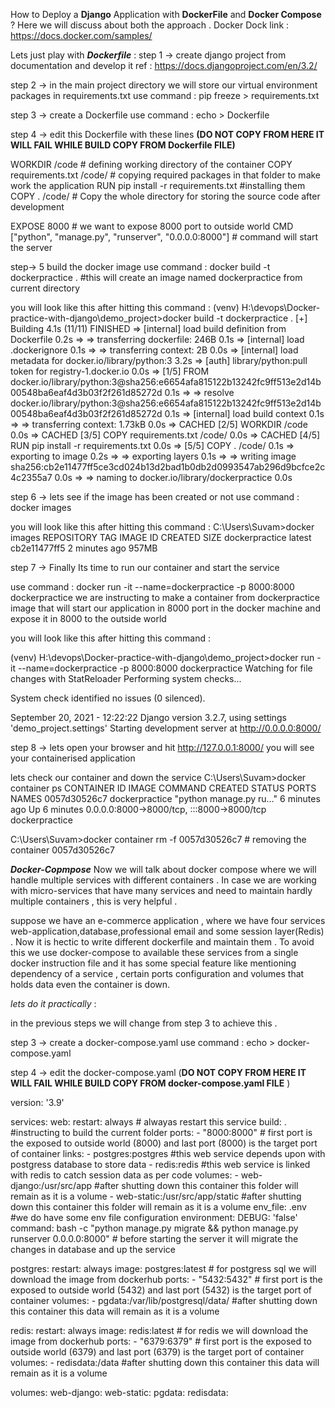 How to Deploy a **Django** Application with **DockerFile** and **Docker Compose** ?
Here we will discuss about both the approach .
Docker Dock link : https://docs.docker.com/samples/

Lets just play with _**Dockerfile**_ :
step 1 -> create django project from documentation and develop it 
ref : https://docs.djangoproject.com/en/3.2/
 
step 2 ->
in the main project directory we will store our virtual environment packages in requirements.txt
use command : pip freeze > requirements.txt
  
step 3 ->
create a Dockerfile 
use command : echo > Dockerfile

step 4 -> 
edit this Dockerfile with these lines **(DO NOT COPY FROM HERE IT WILL FAIL WHILE BUILD COPY FROM Dockerfile FILE)**

WORKDIR /code  # defining working directory of the container
COPY requirements.txt /code/     # copying required packages in that folder to make work the application 
RUN pip install -r requirements.txt   #installing them
COPY . /code/  # Copy the whole directory for storing the source code after development

EXPOSE 8000 # we want to expose 8000 port to outside world
CMD ["python", "manage.py", "runserver", "0.0.0.0:8000"]  # command will start the server

step-> 5
build the docker image
use command : docker build -t dockerpractice . #this will create an image named dockerpractice from current directory

you will look like this after hitting this command :
(venv) H:\devops\Docker-practice-with-django\demo_project>docker build -t dockerpractice .
[+] Building 4.1s (11/11) FINISHED
 => [internal] load build definition from Dockerfile                                                                                                                               0.2s
 => => transferring dockerfile: 246B                                                                                                                                               0.1s
 => [internal] load .dockerignore                                                                                                                                                  0.1s
 => => transferring context: 2B                                                                                                                                                    0.0s
 => [internal] load metadata for docker.io/library/python:3                                                                                                                        3.2s
 => [auth] library/python:pull token for registry-1.docker.io                                                                                                                      0.0s
 => [1/5] FROM docker.io/library/python:3@sha256:e6654afa815122b13242fc9ff513e2d14b00548ba6eaf4d3b03f2f261d85272d                                                                  0.1s
 => => resolve docker.io/library/python:3@sha256:e6654afa815122b13242fc9ff513e2d14b00548ba6eaf4d3b03f2f261d85272d                                                                  0.1s
 => [internal] load build context                                                                                                                                                  0.1s
 => => transferring context: 1.73kB                                                                                                                                                0.0s
 => CACHED [2/5] WORKDIR /code                                                                                                                                                     0.0s
 => CACHED [3/5] COPY requirements.txt /code/                                                                                                                                      0.0s
 => CACHED [4/5] RUN pip install -r requirements.txt                                                                                                                               0.0s
 => [5/5] COPY . /code/                                                                                                                                                            0.1s
 => exporting to image                                                                                                                                                             0.2s
 => => exporting layers                                                                                                                                                            0.1s
 => => writing image sha256:cb2e11477ff5ce3cd024b13d2bad1b0db2d0993547ab296d9bcfce2c4c2355a7                                                                                       0.0s
 => => naming to docker.io/library/dockerpractice                                                                                                                                  0.0s


step 6 ->
lets see if the image has been created or not
use command : docker images

you will look like this after hitting this command :
C:\Users\Suvam>docker images
REPOSITORY                           TAG                                                     IMAGE ID       CREATED          SIZE
dockerpractice                       latest                                                  cb2e11477ff5   2 minutes ago    957MB

step 7 ->
Finally Its time to run our container and start the service

use command : docker run -it --name=dockerpractice -p 8000:8000 dockerpractice
we are instructing to make a container from dockerpractice image that will start our application in 8000 port in the docker machine and expose it in 8000
to the outside world

you will look like this after hitting this command :

(venv) H:\devops\Docker-practice-with-django\demo_project>docker run -it --name=dockerpractice -p 8000:8000 dockerpractice
Watching for file changes with StatReloader
Performing system checks...

System check identified no issues (0 silenced).

September 20, 2021 - 12:22:22
Django version 3.2.7, using settings 'demo_project.settings'
Starting development server at http://0.0.0.0:8000/


step 8 -> 
lets open your browser and hit http://127.0.0.1:8000/
you will see your containerised application

lets check our container and down the service
C:\Users\Suvam>docker container ps
CONTAINER ID   IMAGE            COMMAND                  CREATED         STATUS         PORTS                                       NAMES
0057d30526c7   dockerpractice   "python manage.py ru…"   6 minutes ago   Up 6 minutes   0.0.0.0:8000->8000/tcp, :::8000->8000/tcp   dockerpractice

C:\Users\Suvam>docker container rm -f 0057d30526c7 # removing the container
0057d30526c7

**_Docker-Copmpose_**
Now we will talk about docker compose where we will handle multiple services with different containers . In case we are working with micro-services that have many services
and need to maintain hardly  multiple containers , this is very helpful .

suppose we have an e-commerce application ,  where  we have four services web-application,database,professional email and some session layer(Redis) .
Now it is hectic to write different dockerfile and maintain them . To avoid this we use docker-compose to available these services from a single docker instruction file and it has some
special feature like mentioning dependency of a service , certain ports configuration and volumes that holds data even the container is down.

_lets do it practically_ : 

in the previous steps we will change from step 3 to achieve this .

step 3 ->
create a docker-compose.yaml 
use command : echo > docker-compose.yaml 

step 4 ->
edit the docker-compose.yaml (**DO NOT COPY FROM HERE IT WILL FAIL WHILE BUILD COPY FROM docker-compose.yaml FILE** )


version: '3.9'

services:
  web:
    restart: always   # alwayas restart this service 
    build: .  #instructing to build the current folder
    ports:
      - "8000:8000"  # first port is the exposed to outside world  (8000) and last port (8000) is the target port of container
    links:
      - postgres:postgres  #this web service depends upon with postgress database to store data
      - redis:redis    #this web service is linked with redis to catch session data as per code
    volumes:
      - web-django:/usr/src/app  #after shutting down this container this folder will remain as it is a volume
      - web-static:/usr/src/app/static  #after shutting down this container this folder will remain as it is a volume
    env_file: .env  #we do have some env file configuration 
    environment:
      DEBUG: 'false'
    command: bash -c "python manage.py migrate && python manage.py runserver 0.0.0.0:8000"  # before starting the server it will migrate the changes in database and up the service 

  

  postgres:
    restart: always
    image: postgres:latest  # for postgress sql we will download the image from dockerhub
    ports:
      - "5432:5432"  # first port is the exposed to outside world  (5432) and last port (5432) is the target port of container
    volumes:
      - pgdata:/var/lib/postgresql/data/  #after shutting down this container this data will remain as it is a volume

  redis:
    restart: always
    image: redis:latest # for redis  we will download the image from dockerhub
    ports:
      - "6379:6379"  # first port is the exposed to outside world  (6379) and last port (6379) is the target port of container
    volumes:
      - redisdata:/data  #after shutting down this container this data will remain as it is a volume

volumes:
  web-django:
  web-static:
  pgdata:
  redisdata:


